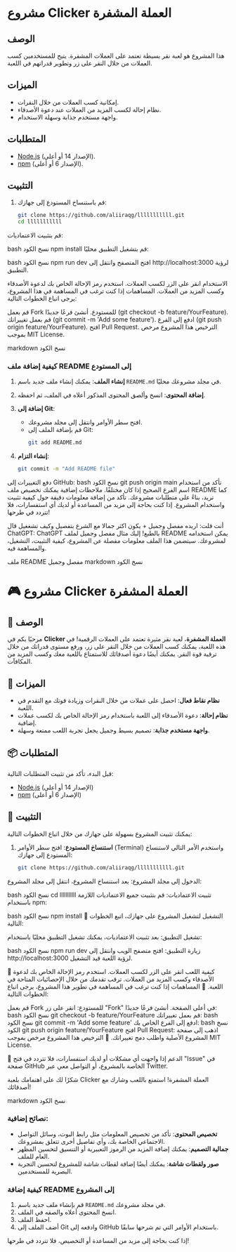 # مشروع Clicker العملة المشفرة

## الوصف
هذا المشروع هو لعبة نقر بسيطة تعتمد على العملات المشفرة. يتيح للمستخدمين كسب العملات من خلال النقر على زر وتطوير قدراتهم في اللعبة.

## الميزات
- إمكانية كسب العملات من خلال النقرات.
- نظام إحالة لكسب المزيد من العملات عند دعوة الأصدقاء.
- واجهة مستخدم جذابة وسهلة الاستخدام.

## المتطلبات
- [Node.js](https://nodejs.org/) (الإصدار 14 أو أعلى).
- [npm](https://www.npmjs.com/) (الإصدار 6 أو أعلى).

## التثبيت
1. قم باستنساخ المستودع إلى جهازك:
   ```bash
   git clone https://github.com/aliiraqg/lllllllllll.git
   cd lllllllllll
قم بتثبيت الاعتماديات:

bash
نسخ الكود
npm install
قم بتشغيل التطبيق محليًا:

bash
نسخ الكود
npm run dev
افتح المتصفح وانتقل إلى http://localhost:3000 لرؤية التطبيق.

الاستخدام
انقر على الزر لكسب العملات.
استخدم رمز الإحالة الخاص بك لدعوة الأصدقاء وكسب المزيد من العملات.
المساهمات
إذا كنت ترغب في المساهمة في هذا المشروع، يرجى اتباع الخطوات التالية:

قم بعمل Fork للمستودع.
أنشئ فرعًا جديدًا (git checkout -b feature/YourFeature).
قم بعمل تغييراتك (git commit -m 'Add some feature').
ادفع إلى الفرع (git push origin feature/YourFeature).
افتح Pull Request.
الترخيص
هذا المشروع مرخص بموجب MIT License.

markdown
نسخ الكود

### كيفية إضافة ملف README إلى المستودع

1. **إنشاء الملف**: يمكنك إنشاء ملف جديد باسم `README.md` في مجلد مشروعك محليًا.

2. **إضافة المحتوى**: انسخ وألصق المحتوى المذكور أعلاه في الملف، ثم احفظه.

3. **إضافة إلى Git**:
   - افتح سطر الأوامر وانتقل إلى مجلد مشروعك.
   - قم بإضافة الملف إلى Git:
     ```bash
     git add README.md
     ```

4. **إنشاء التزام**:
   ```bash
   git commit -m "Add README file"
دفع التغييرات إلى GitHub:
bash
نسخ الكود
git push origin main
تأكد من استخدام اسم الفرع الصحيح إذا كان مختلفًا.
ملاحظات إضافية
يمكنك تخصيص ملف README كما تريد، بناءً على متطلبات مشروعك.
تأكد من إضافة معلومات دقيقة حول كيفية تثبيت واستخدام المشروع.
إذا كنت بحاجة إلى مزيد من المساعدة أو لديك أي استفسارات، فلا تتردد في طرحها!






أنت قلت:
اريده مفصل وجميل + يكون اكثر جمالا مع الشرع بتفصيل وكيف تشغغيل
قال ChatGPT:
ChatGPT
بالطبع! إليك مثال مفصل وجميل لملف README يمكن استخدامه لمشروعك. سيتضمن هذا الملف معلومات مفصلة عن المشروع، كيفية التثبيت، التشغيل، والمساهمة فيه.

ملف README مفصل وجميل
markdown
نسخ الكود
# 🎮 مشروع Clicker العملة المشفرة

## 📜 الوصف
مرحبًا بكم في **Clicker العملة المشفرة**، لعبة نقر مثيرة تعتمد على العملات الرقمية! في هذه اللعبة، يمكنك كسب العملات من خلال النقر على زر، ورفع مستوى قدراتك من خلال ترقية قوة النقر. يمكنك أيضًا دعوة أصدقائك للاستمتاع باللعبة معك وكسب المزيد من المكافآت.

## 🌟 الميزات
- **نظام نقاط فعال**: احصل على عملات من خلال النقرات وزيادة قوتك مع التقدم في اللعبة.
- **نظام إحالة**: دعوة الأصدقاء إلى اللعبة باستخدام رمز الإحالة الخاص بك لكسب عملات إضافية.
- **واجهة مستخدم جذابة**: تصميم بسيط وجميل يجعل تجربة اللعب ممتعة وسهلة.

## 📦 المتطلبات
قبل البدء، تأكد من تثبيت المتطلبات التالية:
- [Node.js](https://nodejs.org/) (الإصدار 14 أو أعلى)
- [npm](https://www.npmjs.com/) (الإصدار 6 أو أعلى)

## 🚀 التثبيت
يمكنك تثبيت المشروع بسهولة على جهازك من خلال اتباع الخطوات التالية:

1. **استنساخ المستودع**:
   افتح سطر الأوامر (Terminal) واستخدم الأمر التالي لاستنساخ المستودع إلى جهازك:
   ```bash
   git clone https://github.com/aliiraqg/lllllllllll.git
الدخول إلى مجلد المشروع: بعد استنساخ المشروع، انتقل إلى مجلد المشروع:

bash
نسخ الكود
cd lllllllllll
تثبيت الاعتماديات: قم بتثبيت جميع الاعتماديات اللازمة باستخدام npm:

bash
نسخ الكود
npm install
🔧 التشغيل
لتشغيل المشروع على جهازك، اتبع الخطوات التالية:

تشغيل التطبيق: بعد تثبيت الاعتماديات، يمكنك تشغيل التطبيق محليًا باستخدام:

bash
نسخ الكود
npm run dev
زيارة التطبيق: افتح متصفح الويب وانتقل إلى http://localhost:3000 لرؤية اللعبة قيد التشغيل.

🎉 كيفية اللعب
انقر على الزر لكسب العملات.
استخدم رمز الإحالة الخاص بك لدعوة الأصدقاء وكسب المزيد من العملات.
ترقب تقدمك من خلال الإحصائيات المتاحة في اللعبة.
🤝 المساهمات
إذا كنت ترغب في المساهمة في تطوير هذا المشروع، يرجى اتباع الخطوات التالية:

قم بعمل Fork للمستودع: انقر على زر "Fork" في أعلى الصفحة.
أنشئ فرعًا جديدًا:
bash
نسخ الكود
git checkout -b feature/YourFeature
قم بعمل تغييراتك:
bash
نسخ الكود
git commit -m 'Add some feature'
ادفع إلى الفرع الخاص بك:
bash
نسخ الكود
git push origin feature/YourFeature
افتح Pull Request: اذهب إلى صفحة المشروع الأصلية واطلب دمج تغييراتك.
📄 الترخيص
هذا المشروع مرخص بموجب MIT License.

💬 الدعم
إذا واجهت أي مشكلات أو لديك استفسارات، فلا تتردد في فتح "Issue" في صفحة GitHub الخاصة بالمشروع، أو التواصل معي عبر Twitter.

شكرًا لك على اهتمامك بلعبة Clicker العملة المشفرة! استمتع باللعب وشارك مع أصدقائك!

markdown
نسخ الكود

### نصائح إضافية:
- **تخصيص المحتوى**: تأكد من تخصيص المعلومات مثل رابط البوت، وسائل التواصل الاجتماعي الخاصة بك، وأي تفاصيل أخرى تتعلق بمشروعك.
- **جمالية التصميم**: يمكنك إضافة المزيد من الرموز التعبيرية أو التنسيق لتحسين المظهر العام للملف.
- **صور ولقطات شاشة**: يمكنك أيضًا إضافة لقطات شاشة للمشروع لتحسين التجربة البصرية للمستخدمين.

### كيفية إضافة README إلى المشروع

1. قم بإنشاء ملف جديد باسم `README.md` في مجلد مشروعك.
2. انسخ المحتوى أعلاه والصقه في الملف.
3. احفظ الملف.
4. أضف الملف إلى Git وادفعه إلى GitHub باستخدام الأوامر التي تم شرحها سابقًا.

إذا كنت بحاجة إلى مزيد من المساعدة أو التخصيص، فلا تتردد في طرحها!
